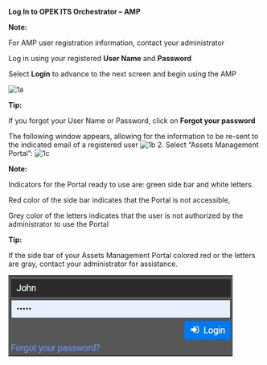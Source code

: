 

**Log In to OPEK ITS Orchestrator – AMP**

**Note:**

For AMP user registration information, contact your administrator

Log in using your registered **User Name** and **Password**

Select **Login** to advance to the next screen and begin using the AMP

![1a](https://drive.google.com/drive/u/0/folders/11o634i0vxclmGlCln_Gpu7f8c9_ewPXU)

**Tip:**

If you forgot your User Name or Password, click on **Forgot your password**

The following window appears, allowing for the information to be re-sent to the indicated email of a registered user
![1b](https://drive.google.com/drive/u/0/folders/11o634i0vxclmGlCln_Gpu7f8c9_ewPXU)
2. Select “Assets Management Portal”:
![1c](https://drive.google.com/drive/u/0/folders/11o634i0vxclmGlCln_Gpu7f8c9_ewPXU)

**Note:**

Indicators for the Portal ready to use are: green side bar and white letters.

Red color of the side bar indicates that the Portal is not accessible,

Grey color of the letters indicates that the user is not authorized by the administrator to use the Portal

**Tip:**

If the side bar of your Assets Management Portal colored red or the letters are gray, contact your administrator for assistance.

![1a](https://github.com/EkaterinaPicone/ampManual/blob/master/images/1a%20%281%29.jpg)
<!--stackedit_data:
eyJoaXN0b3J5IjpbMTMwODM0NDg3LC0xNTY3NDExNzc3XX0=
-->